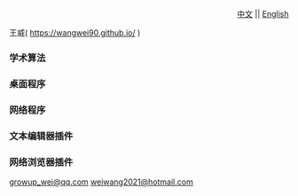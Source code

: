<!--  -->

<p align="right">
  <a href="README-ZH.md">中文</a> ||
  <a href="./README-EN.md">English</a>
</p>

王威( https://wangwei90.github.io/ )

### 学术算法

### 桌面程序

### 网络程序

### 文本编辑器插件

### 网络浏览器插件

growup_wei@qq.com
weiwang2021@hotmail.com
